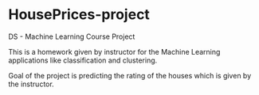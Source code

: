 # HousePrices-project
DS - Machine Learning Course Project

This is a homework given by instructor for the Machine Learning applications like classification and clustering.

Goal of the project is predicting the rating of the houses which is given by the instructor.
